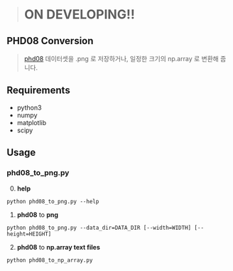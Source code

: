 > # **ON DEVELOPING!!**


## PHD08 Conversion

> [phd08](https://www.dropbox.com/s/69cwkkqt4m1xl55/phd08.alz?dl=0) 데이터셋을 .png 로 저장하거나, 일정한 크기의 np.array 로 변환해 줍니다.

## Requirements
- python3
- numpy
- matplotlib
- scipy

## Usage
### phd08_to_png.py
0. **help**
```
python phd08_to_png.py --help
```

1. **phd08** to **png**
```
python phd08_to_png.py --data_dir=DATA_DIR [--width=WIDTH] [--height=HEIGHT]  
```

2. **phd08** to **np.array text files**
```
python phd08_to_np_array.py
```